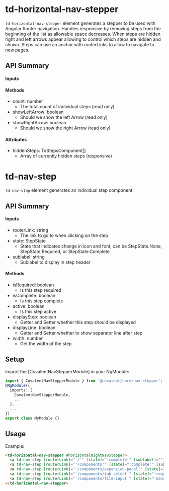 # td-horizontal-nav-stepper

`td-horizontal-nav-stepper` element generates a stepper to be used with Angular Router navigation.  Handles responsive by removing steps from the beginning of the list as allowable space decreases.  When steps are hidden right and left arrows appear allowing to control which steps are hidden and shown.  Steps can use an anchor with routerLinks to allow to navigate to new pages.

## API Summary

#### Inputs


#### Methods

+ count: number
  + The total count of individual steps (read only)
+ showLeftArrow: boolean
  + Should we show the left Arrow (read only)
+ showRightArrow: boolean
  + Should we show the right Arrow (read only)

#### Attributes

+ hiddenSteps: TdStepsComponent[]
  + Array of currently hidden steps (responsive)

# td-nav-step

`td-nav-step` element generates an individual step component.

## API Summary

#### Inputs

+ routerLink: string 
  + The link to go to when clicking on the step
+ state: StepState 
  + State that indicates change in icon and font, can be StepState.None, StepState.Required, or StepState.Complete
+ sublabel: string 
  + Sublabel to display in step header

#### Methods

+ isRequired: boolean 
  + Is this step required
+ isComplete: boolean 
  + Is this step complete
+ active: boolean 
  + Is this step active
+ displayStep: boolean 
  + Getter and Setter whether this step should be displayed
+ displayLine: boolean 
  + Getter and Setter whether to show separator line after step
+ width: number
  + Get the width of the step

## Setup

Import the [CovalentNavStepperModule] in your NgModule:

```typescript
import { CovalentNavStepperModule } from '@covalent/core/nav-stepper';
@NgModule({
  imports: [
    CovalentNavStepperModule,
    ...
  ],
  ...
})
export class MyModule {}
```

## Usage

Example:

```html
<td-horizontal-nav-stepper #horizontalRightNavStepper>
  <a td-nav-step [routerLink]="'/'" [state]="'complete'" [sublabel]="'1st step'">My Step A</a>
  <a td-nav-step [routerLink]="'/components'" [state]="'complete'" [sublabel]="'2nd step'">My Step B</a>
  <a td-nav-step [routerLink]="'/components/expansion-panel'" [state]="'complete'" [sublabel]="'3rd step'">My Step C</a>
  <a td-nav-step [routerLink]="'/components/tab-select'" [state]="'required'" [sublabel]="'Almost done'">My Step D</a>
  <a td-nav-step [routerLink]="'/components/file-input'" [state]="'none'" [sublabel]="'Last and final'">My Step E</a>
</td-horizontal-nav-stepper>
```
